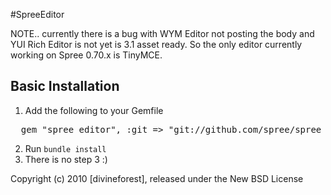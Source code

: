 #SpreeEditor

NOTE.. currently there is a bug with WYM Editor not posting the body and YUI Rich Editor is not yet is 3.1 asset ready.
So the only editor currently working on Spree 0.70.x is TinyMCE.


## Basic Installation

1. Add the following to your Gemfile
<pre>
  gem "spree_editor", :git => "git://github.com/spree/spree_editor.git"
</pre>
2. Run `bundle install`
3. There is no step 3 :)


Copyright (c) 2010 [divineforest], released under the New BSD License